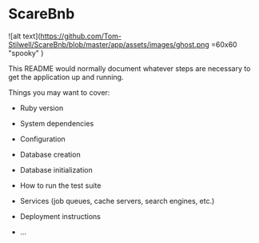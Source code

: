 # ScareBnb


![alt text](https://github.com/Tom-Stilwell/ScareBnb/blob/master/app/assets/images/ghost.png =60x60 "spooky" )


This README would normally document whatever steps are necessary to get the
application up and running.

Things you may want to cover:

* Ruby version

* System dependencies

* Configuration

* Database creation

* Database initialization

* How to run the test suite

* Services (job queues, cache servers, search engines, etc.)

* Deployment instructions

* ...
